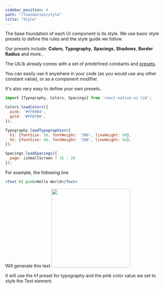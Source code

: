 ```yaml
---
sidebar_position: 4
path: "/foundation/style"
title: "Style"
---
```

The base foundation of each UI component is its style.
We use basic style presets to define the rules and the style guide we follow.

Our presets include: **Colors**, **Typography**, **Spacings**, **Shadows**, **Border Radius** and more..

The UILib already comes with a set of predefined constants and [presets](https://github.com/wix/react-native-ui-lib/tree/master/src/style).

You can easily use it anywhere in your code (as you would use any other constant value), or as a component modifier.

It's also very easy to define your own presets..

```jsx
import {Typography, Colors, Spacings} from 'react-native-ui-lib';

Colors.loadColors({
  pink: '#FF69B4',
  gold: '#FFD700',
});

Typography.loadTypographies({
  h1: {fontSize: 58, fontWeight: '300', lineHeight: 80},
  h2: {fontSize: 46, fontWeight: '300', lineHeight: 64},
});

Spacings.loadSpacings({
  page: isSmallScreen ? 16 : 20
});
```

For example, the following line

```jsx
<Text h1 pink>Hello World</Text>
```
Will generate this text
<img src="https://cloud.githubusercontent.com/assets/1780255/24792314/296b7ebc-1b86-11e7-8580-9252d1ddf5d9.png" width="250"/>

It will use the _h1_ preset for typography and the _pink_ color value we set to style the Text element.
